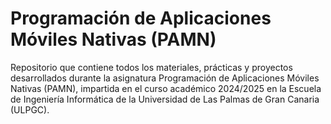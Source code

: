 # Programación de Aplicaciones Móviles Nativas (PAMN)
Repositorio que contiene todos los materiales, prácticas y proyectos desarrollados durante la asignatura Programación de Aplicaciones Móviles Nativas (PAMN), impartida en el curso académico 2024/2025 en la Escuela de Ingeniería Informática de la Universidad de Las Palmas de Gran Canaria (ULPGC).
